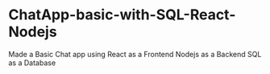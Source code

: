 # ChatApp-basic-with-SQL-React-Nodejs
Made a Basic Chat app using
React as a Frontend
Nodejs as a Backend
SQL as a Database
